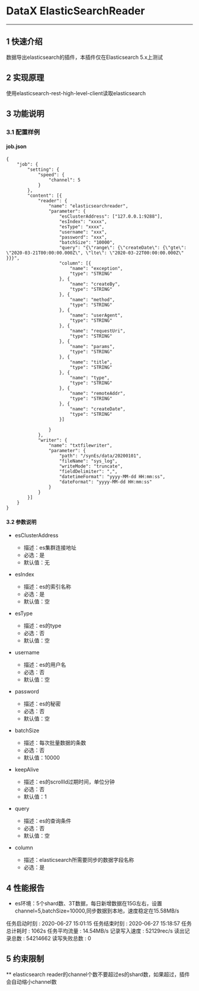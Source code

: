 # DataX ElasticSearchReader


---

## 1 快速介绍

数据导出elasticsearch的插件，本插件仅在Elasticsearch 5.x上测试

## 2 实现原理

使用elasticsearch-rest-high-level-client读取elasticsearch

## 3 功能说明

### 3.1 配置样例

#### job.json

```
{
	"job": {
		"setting": {
			"speed": {
				"channel": 5
			}
		},
		"content": [{
			"reader": {
				"name": "elasticsearchreader",
				"parameter": {
					"esClusterAddress": ["127.0.0.1:9288"],
					"esIndex": "xxxx",
					"esType": "xxxx",
					"username": "xxx",
					"password": "xxx",
					"batchSize": "10000",
					"query": "{\"range\": {\"createDate\": {\"gte\": \"2020-03-21T00:00:00.000Z\", \"lte\": \"2020-03-22T00:00:00.000Z\" }}}",
					"column": [{
						"name": "exception",
						"type": "STRING"
					}, {
						"name": "createBy",
						"type": "STRING"
					}, {
						"name": "method",
						"type": "STRING"
					}, {
						"name": "userAgent",
						"type": "STRING"
					}, {
						"name": "requestUri",
						"type": "STRING"
					}, {
						"name": "params",
						"type": "STRING"
					}, {
						"name": "title",
						"type": "STRING"
					}, {
						"name": "type",
						"type": "STRING"
					}, {
						"name": "remoteAddr",
						"type": "STRING"
					}, {
						"name": "createDate",
						"type": "STRING"
					}]

				}
			},
			"writer": {
				"name": "txtfilewriter",
				"parameter": {
					"path": "/synEs/data/20200101",
					"fileName": "sys_log",
					"writeMode": "truncate",
					"fieldDelimiter": ",",
					"datetimeFormat": "yyyy-MM-dd HH:mm:ss",
					"dateFormat": "yyyy-MM-dd HH:mm:ss"
				}
			}
		}]
	}
}
```

#### 3.2 参数说明

* esClusterAddress
  * 描述：es集群连接地址
  * 必选：是
  * 默认值：无

* esIndex
  * 描述：es的索引名称
  * 必选：是
  * 默认值：空

* esType
  * 描述：es的type
  * 必选：否
  * 默认值：空
* username
  * 描述：es的用户名
  * 必选：否
  * 默认值：空
      
* password
  * 描述：es的秘密
  * 必选：否
  * 默认值：空
  
* batchSize
  * 描述：每次批量数据的条数
  * 必选：否
  * 默认值：10000

* keepAlive
  * 描述：es的scrollId过期时间，单位分钟
  * 必选：否
  * 默认值：1
 
* query
  * 描述：es的查询条件
  * 必选：否
  * 默认值：空

* column
  * 描述：elasticsearch所需要同步的数据字段名称
  * 必选：是


## 4 性能报告
* es环境：5个shard数、3T数据，每日新增数据在15G左右，设置channel=5,batchSize=10000,同步数据到本地，速度稳定在15.58MB/s

任务启动时刻                    : 2020-06-27 15:01:15
任务结束时刻                    : 2020-06-27 15:18:57
任务总计耗时                    :               1062s
任务平均流量                    :           14.54MB/s
记录写入速度                    :          52129rec/s
读出记录总数                    :            54214662
读写失败总数                    :                   0


## 5 约束限制

** elasticsearch reader的channel个数不要超过es的shard数，如果超过，插件会自动缩小channel数